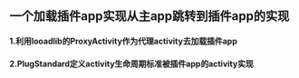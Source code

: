 ## 一个加载插件app实现从主app跳转到插件app的实现
#### 1.利用looadlib的ProxyActivity作为代理activity去加载插件app
#### 2.PlugStandard定义activity生命周期标准被插件app的activity实现